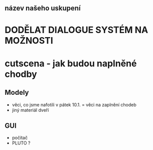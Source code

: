 ## název našeho uskupení
# DODĚLAT DIALOGUE SYSTÉM NA MOŽNOSTI
# cutscena - jak budou naplněné chodby


## Modely


- věci, co jsme nafotili v pátek 10.1. = věci na zaplnění chodeb
- jiný materiál dveří
## GUI
- počítač
- PLUTO ?